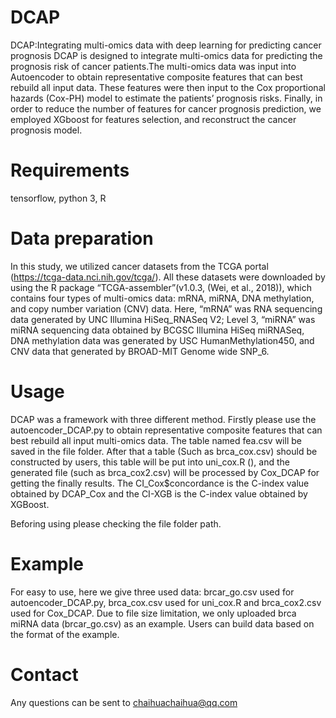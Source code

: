 # DCAP
DCAP:Integrating multi-omics data with deep learning for predicting cancer prognosis
DCAP is designed to integrate multi-omics data for predicting the prognosis risk of cancer patients.The multi-omics data was input into Autoencoder to obtain representative composite features that can best rebuild all input data. These features were then input to the Cox proportional hazards (Cox-PH) model to estimate the patients’ prognosis risks. Finally, in order to reduce the number of features for cancer prognosis prediction, we employed XGboost for features selection, and reconstruct the cancer prognosis model.

# Requirements
tensorflow, python 3, R

# Data preparation
In this study, we utilized cancer datasets from the TCGA portal (https://tcga-data.nci.nih.gov/tcga/). All these datasets were downloaded by using the R package “TCGA-assembler”(v1.0.3, (Wei, et al., 2018)), which contains four types of multi-omics data: mRNA, miRNA, DNA methylation, and copy number variation (CNV) data. Here, “mRNA” was RNA sequencing data generated by UNC Illumina HiSeq_RNASeq V2; Level 3, “miRNA” was miRNA sequencing data obtained by BCGSC Illumina HiSeq miRNASeq, DNA methylation data was generated by USC HumanMethylation450, and CNV data that generated by BROAD-MIT Genome wide SNP_6. 

# Usage
DCAP was a framework with three different method.  Firstly please use the autoencoder_DCAP.py to obtain representative composite features that can best rebuild all input multi-omics data. The table named fea.csv will be saved in the file folder. After that a table (Such as  brca_cox.csv) should be constructed by users, this table will be put into uni_cox.R (), and the generated file (such as brca_cox2.csv) will be processed by Cox_DCAP for getting the finally results. The CI_Cox$concordance is the C-index value obtained by DCAP_Cox and the CI-XGB is the C-index value obtained by XGBoost.

Beforing using please checking the file folder path. 

# Example
For easy to use, here we give three used data: brcar_go.csv used for autoencoder_DCAP.py, brca_cox.csv used for uni_cox.R and  brca_cox2.csv used for Cox_DCAP. Due to file size limitation, we only uploaded brca miRNA data (brcar_go.csv) as an example. Users can build data  based on the format of the example. 

# Contact
Any questions can be sent to chaihuachaihua@qq.com
